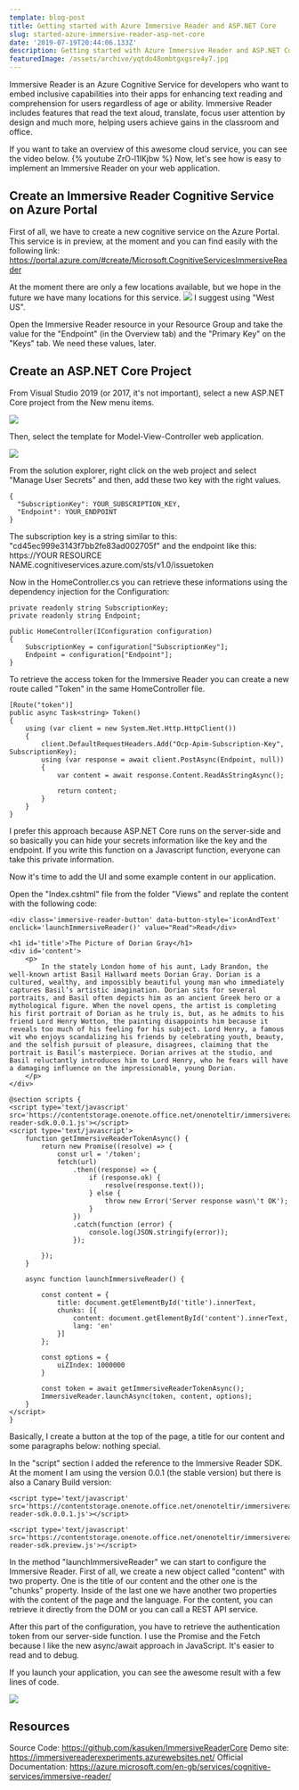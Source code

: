 ```yaml
---
template: blog-post
title: Getting started with Azure Immersive Reader and ASP.NET Core
slug: started-azure-immersive-reader-asp-net-core
date: '2019-07-19T20:44:06.133Z'
description: Getting started with Azure Immersive Reader and ASP.NET Core
featuredImage: /assets/archive/yqtdo48ombtgxgsre4y7.jpg
---
```

Immersive Reader is an Azure Cognitive Service for developers who want to embed inclusive capabilities into their apps for enhancing text reading and comprehension for users regardless of age or ability.
Immersive Reader includes features that read the text aloud, translate, focus user attention by design and much more, helping users achieve gains in the classroom and office.

If you want to take an overview of this awesome cloud service, you can see the video below.
{% youtube ZrO-l1IKjbw %}
Now, let's see how is easy to implement an Immersive Reader on your web application.

## Create an Immersive Reader Cognitive Service on Azure Portal
First of all, we have to create a new cognitive service on the Azure Portal.
This service is in preview, at the moment and you can find easily with the following link:
https://portal.azure.com/#create/Microsoft.CognitiveServicesImmersiveReader

At the moment there are only a few locations available, but we hope in the future we have many locations for this service.
![](https://thepracticaldev.s3.amazonaws.com/i/blyl8eku6oc5hg32iba4.PNG)
I suggest using "West US".

Open the Immersive Reader resource in your Resource Group and take the value for the "Endpoint" (in the Overview tab) and the "Primary Key" on the "Keys" tab.
We need these values, later.

## Create an ASP.NET Core Project

From Visual Studio 2019 (or 2017, it's not important), select a new ASP.NET Core project from the New menu items.

![](https://thepracticaldev.s3.amazonaws.com/i/7ie83mcunw402wv6f30q.PNG)

Then, select the template for Model-View-Controller web application.

![](https://thepracticaldev.s3.amazonaws.com/i/9fvz7nhgsejayvcpdkqv.PNG)

From the solution explorer, right click on the web project and select "Manage User Secrets" and then, add these two key with the right values.

~~~~
{
  "SubscriptionKey": YOUR_SUBSCRIPTION_KEY,
  "Endpoint": YOUR_ENDPOINT
}
~~~~

The subscription key is a string similar to this: "cd45ec999e3143f7bb2fe83ad002705f"
and the endpoint like this: https://YOUR RESOURCE NAME.cognitiveservices.azure.com/sts/v1.0/issuetoken

Now in the HomeController.cs you can retrieve these informations using the dependency injection for the Configuration:

~~~~
private readonly string SubscriptionKey;
private readonly string Endpoint;

public HomeController(IConfiguration configuration)
{
    SubscriptionKey = configuration["SubscriptionKey"];
    Endpoint = configuration["Endpoint"];
}
~~~~

To retrieve the access token for the Immersive Reader you can create a new route called "Token" in the same HomeController file.

~~~~
[Route("token")]
public async Task<string> Token()
{
    using (var client = new System.Net.Http.HttpClient())
    {
        client.DefaultRequestHeaders.Add("Ocp-Apim-Subscription-Key", SubscriptionKey);
        using (var response = await client.PostAsync(Endpoint, null))
        {
            var content = await response.Content.ReadAsStringAsync();

            return content;
        }
    }
}
~~~~

I prefer this approach because ASP.NET Core runs on the server-side and so basically you can hide your secrets information like the key and the endpoint.
If you write this function on a Javascript function, everyone can take this private information.

Now it's time to add the UI and some example content in our application.

Open the "Index.cshtml" file from the folder "Views" and replate the content with the following code:

~~~~
<div class='immersive-reader-button' data-button-style='iconAndText' onclick='launchImmersiveReader()' value="Read">Read</div>

<h1 id='title'>The Picture of Dorian Gray</h1>
<div id='content'>
    <p>
        In the stately London home of his aunt, Lady Brandon, the well-known artist Basil Hallward meets Dorian Gray. Dorian is a cultured, wealthy, and impossibly beautiful young man who immediately captures Basil’s artistic imagination. Dorian sits for several portraits, and Basil often depicts him as an ancient Greek hero or a mythological figure. When the novel opens, the artist is completing his first portrait of Dorian as he truly is, but, as he admits to his friend Lord Henry Wotton, the painting disappoints him because it reveals too much of his feeling for his subject. Lord Henry, a famous wit who enjoys scandalizing his friends by celebrating youth, beauty, and the selfish pursuit of pleasure, disagrees, claiming that the portrait is Basil’s masterpiece. Dorian arrives at the studio, and Basil reluctantly introduces him to Lord Henry, who he fears will have a damaging influence on the impressionable, young Dorian.
    </p>
</div>

@section scripts {
<script type='text/javascript' src='https://contentstorage.onenote.office.net/onenoteltir/immersivereadersdk/immersive-reader-sdk.0.0.1.js'></script>
<script type='text/javascript'>
    function getImmersiveReaderTokenAsync() {
        return new Promise((resolve) => {
            const url = '/token';
            fetch(url)
                .then((response) => {
                    if (response.ok) {
                        resolve(response.text());
                    } else {
                        throw new Error('Server response wasn\'t OK');
                    }
                })
                .catch(function (error) {
                    console.log(JSON.stringify(error));
                });

        });
    }

    async function launchImmersiveReader() {

        const content = {
            title: document.getElementById('title').innerText,
            chunks: [{
                content: document.getElementById('content').innerText,
                lang: 'en'
            }]
        };

        const options = {
            uiZIndex: 1000000
        }

        const token = await getImmersiveReaderTokenAsync();
        ImmersiveReader.launchAsync(token, content, options);
    }
</script>
}
~~~~

Basically, I create a button at the top of the page, a title for our content and some paragraphs below: nothing special.

In the "script" section I added the reference to the Immersive Reader SDK.
At the moment I am using the version 0.0.1 (the stable version) but there is also a Canary Build version:

~~~~
<script type='text/javascript' src='https://contentstorage.onenote.office.net/onenoteltir/immersivereadersdk/immersive-reader-sdk.0.0.1.js'></script>
~~~~

~~~~
<script type='text/javascript' src='https://contentstorage.onenote.office.net/onenoteltir/immersivereadersdk/immersive-reader-sdk.preview.js'></script>
~~~~

In the method "launchImmersiveReader" we can start to configure the Immersive Reader.
First of all, we create a new object called "content" with two property.
One is the title of our content and the other one is the "chunks" property.
Inside of the last one we have another two properties with the content of the page and the language.
For the content, you can retrieve it directly from the DOM or you can call a REST API service.

After this part of the configuration, you have to retrieve the authentication token from our server-side function.
I use the Promise and the Fetch because I like the new async/await approach in JavaScript.
It's easier to read and to debug.

If you launch your application, you can see the awesome result with a few lines of code.

![](https://thepracticaldev.s3.amazonaws.com/i/zp72o2bdjqlo8886a5hr.gif)

## Resources

Source Code: https://github.com/kasuken/ImmersiveReaderCore
Demo site: https://immersivereaderexperiments.azurewebsites.net/
Official Documentation: https://azure.microsoft.com/en-gb/services/cognitive-services/immersive-reader/
